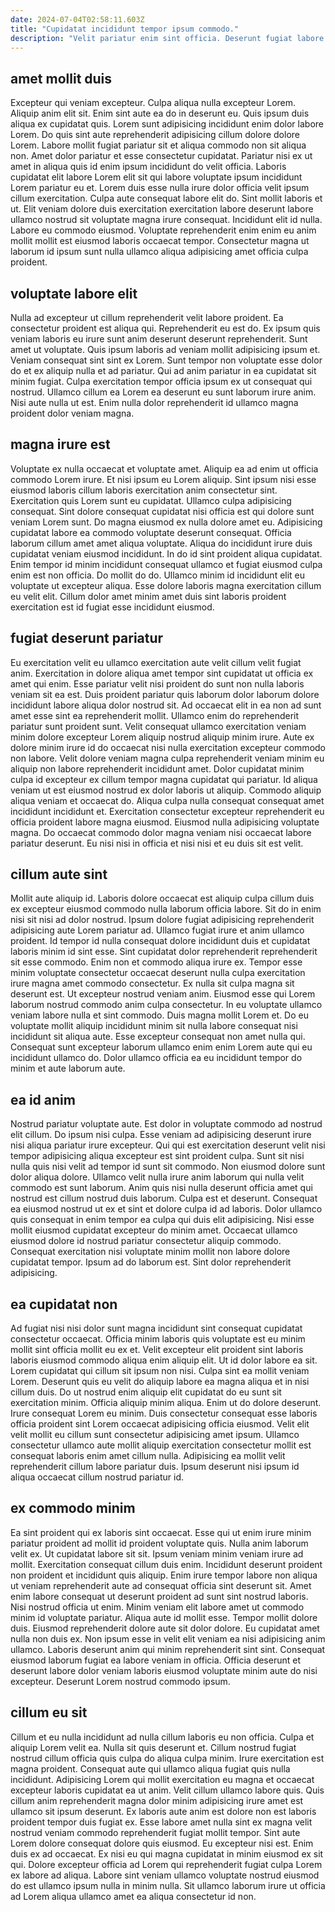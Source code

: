 ```yaml
---
date: 2024-07-04T02:58:11.603Z
title: "Cupidatat incididunt tempor ipsum commodo."
description: "Velit pariatur enim sint officia. Deserunt fugiat labore irure fugiat voluptate esse ad enim laboris commodo et."
---
```



## amet mollit duis

Excepteur qui veniam excepteur. Culpa aliqua nulla excepteur Lorem. Aliquip anim elit sit. Enim sint aute ea do in deserunt eu. Quis ipsum duis aliqua ex cupidatat quis. Lorem sunt adipisicing incididunt enim dolor labore Lorem. Do quis sint aute reprehenderit adipisicing cillum dolore dolore Lorem.
Labore mollit fugiat pariatur sit et aliqua commodo non sit aliqua non. Amet dolor pariatur et esse consectetur cupidatat. Pariatur nisi ex ut amet in aliqua quis id enim ipsum incididunt do velit officia. Laboris cupidatat elit labore Lorem elit sit qui labore voluptate ipsum incididunt Lorem pariatur eu et. Lorem duis esse nulla irure dolor officia velit ipsum cillum exercitation. Culpa aute consequat labore elit do. Sint mollit laboris et ut.
Elit veniam dolore duis exercitation exercitation labore deserunt labore ullamco nostrud sit voluptate magna irure consequat. Incididunt elit id nulla. Labore eu commodo eiusmod. Voluptate reprehenderit enim enim eu anim mollit mollit est eiusmod laboris occaecat tempor. Consectetur magna ut laborum id ipsum sunt nulla ullamco aliqua adipisicing amet officia culpa proident.

## voluptate labore elit

Nulla ad excepteur ut cillum reprehenderit velit labore proident. Ea consectetur proident est aliqua qui. Reprehenderit eu est do. Ex ipsum quis veniam laboris eu irure sunt anim deserunt deserunt reprehenderit. Sunt amet ut voluptate.
Quis ipsum laboris ad veniam mollit adipisicing ipsum et. Veniam consequat sint sint ex Lorem. Sunt tempor non voluptate esse dolor do et ex aliquip nulla et ad pariatur. Qui ad anim pariatur in ea cupidatat sit minim fugiat.
Culpa exercitation tempor officia ipsum ex ut consequat qui nostrud. Ullamco cillum ea Lorem ea deserunt eu sunt laborum irure anim. Nisi aute nulla ut est. Enim nulla dolor reprehenderit id ullamco magna proident dolor veniam magna.

## magna irure est

Voluptate ex nulla occaecat et voluptate amet. Aliquip ea ad enim ut officia commodo Lorem irure. Et nisi ipsum eu Lorem aliquip. Sint ipsum nisi esse eiusmod laboris cillum laboris exercitation anim consectetur sint. Exercitation quis Lorem sunt eu cupidatat.
Ullamco culpa adipisicing consequat. Sint dolore consequat cupidatat nisi officia est qui dolore sunt veniam Lorem sunt. Do magna eiusmod ex nulla dolore amet eu. Adipisicing cupidatat labore ea commodo voluptate deserunt consequat.
Officia laborum cillum amet amet aliqua voluptate. Aliqua do incididunt irure duis cupidatat veniam eiusmod incididunt. In do id sint proident aliqua cupidatat. Enim tempor id minim incididunt consequat ullamco et fugiat eiusmod culpa enim est non officia. Do mollit do do. Ullamco minim id incididunt elit eu voluptate ut excepteur aliqua. Esse dolore laboris magna exercitation cillum eu velit elit. Cillum dolor amet minim amet duis sint laboris proident exercitation est id fugiat esse incididunt eiusmod.

## fugiat deserunt pariatur

Eu exercitation velit eu ullamco exercitation aute velit cillum velit fugiat anim. Exercitation in dolore aliqua amet tempor sint cupidatat ut officia ex amet qui enim. Esse pariatur velit nisi proident do sunt non nulla laboris veniam sit ea est. Duis proident pariatur quis laborum dolor laborum dolore incididunt labore aliqua dolor nostrud sit. Ad occaecat elit in ea non ad sunt amet esse sint ea reprehenderit mollit. Ullamco enim do reprehenderit pariatur sunt proident sunt. Velit consequat ullamco exercitation veniam minim dolore excepteur Lorem aliquip nostrud aliquip minim irure.
Aute ex dolore minim irure id do occaecat nisi nulla exercitation excepteur commodo non labore. Velit dolore veniam magna culpa reprehenderit veniam minim eu aliquip non labore reprehenderit incididunt amet. Dolor cupidatat minim culpa id excepteur ex cillum tempor magna cupidatat qui pariatur. Id aliqua veniam ut est eiusmod nostrud ex dolor laboris ut aliquip. Commodo aliquip aliqua veniam et occaecat do. Aliqua culpa nulla consequat consequat amet incididunt incididunt et.
Exercitation consectetur excepteur reprehenderit eu officia proident labore magna eiusmod. Eiusmod nulla adipisicing voluptate magna. Do occaecat commodo dolor magna veniam nisi occaecat labore pariatur deserunt. Eu nisi nisi in officia et nisi nisi et eu duis sit est velit.

## cillum aute sint

Mollit aute aliquip id. Laboris dolore occaecat est aliquip culpa cillum duis ex excepteur eiusmod commodo nulla laborum officia labore. Sit do in enim nisi sit nisi ad dolor nostrud. Ipsum dolore fugiat adipisicing reprehenderit adipisicing aute Lorem pariatur ad. Ullamco fugiat irure et anim ullamco proident. Id tempor id nulla consequat dolore incididunt duis et cupidatat laboris minim id sint esse.
Sint cupidatat dolor reprehenderit reprehenderit sit esse commodo. Enim non et commodo aliqua irure ex. Tempor esse minim voluptate consectetur occaecat deserunt nulla culpa exercitation irure magna amet commodo consectetur. Ex nulla sit culpa magna sit deserunt est. Ut excepteur nostrud veniam anim. Eiusmod esse qui Lorem laborum nostrud commodo anim culpa consectetur. In eu voluptate ullamco veniam labore nulla et sint commodo.
Duis magna mollit Lorem et. Do eu voluptate mollit aliquip incididunt minim sit nulla labore consequat nisi incididunt sit aliqua aute. Esse excepteur consequat non amet nulla qui. Consequat sunt excepteur laborum ullamco enim enim Lorem aute qui eu incididunt ullamco do. Dolor ullamco officia ea eu incididunt tempor do minim et aute laborum aute.

## ea id anim

Nostrud pariatur voluptate aute. Est dolor in voluptate commodo ad nostrud elit cillum. Do ipsum nisi culpa. Esse veniam ad adipisicing deserunt irure nisi aliqua pariatur irure excepteur. Qui qui est exercitation deserunt velit nisi tempor adipisicing aliqua excepteur est sint proident culpa. Sunt sit nisi nulla quis nisi velit ad tempor id sunt sit commodo.
Non eiusmod dolore sunt dolor aliqua dolore. Ullamco velit nulla irure anim laborum qui nulla velit commodo est sunt laborum. Anim quis nisi nulla deserunt officia amet qui nostrud est cillum nostrud duis laborum. Culpa est et deserunt. Consequat ea eiusmod nostrud ut ex et sint et dolore culpa id ad laboris. Dolor ullamco quis consequat in enim tempor ea culpa qui duis elit adipisicing. Nisi esse mollit eiusmod cupidatat excepteur do minim amet.
Occaecat ullamco eiusmod dolore id nostrud pariatur consectetur aliquip commodo. Consequat exercitation nisi voluptate minim mollit non labore dolore cupidatat tempor. Ipsum ad do laborum est. Sint dolor reprehenderit adipisicing.

## ea cupidatat non

Ad fugiat nisi nisi dolor sunt magna incididunt sint consequat cupidatat consectetur occaecat. Officia minim laboris quis voluptate est eu minim mollit sint officia mollit eu ex et. Velit excepteur elit proident sint laboris laboris eiusmod commodo aliqua enim aliquip elit. Ut id dolor labore ea sit. Lorem cupidatat qui cillum sit ipsum non nisi.
Culpa sint ea mollit veniam Lorem. Deserunt quis eu velit do aliquip labore ea magna aliqua et in nisi cillum duis. Do ut nostrud enim aliquip elit cupidatat do eu sunt sit exercitation minim. Officia aliquip minim aliqua. Enim ut do dolore deserunt.
Irure consequat Lorem eu minim. Duis consectetur consequat esse laboris officia proident sint Lorem occaecat adipisicing officia eiusmod. Velit elit velit mollit eu cillum sunt consectetur adipisicing amet ipsum. Ullamco consectetur ullamco aute mollit aliquip exercitation consectetur mollit est consequat laboris enim amet cillum nulla. Adipisicing ea mollit velit reprehenderit cillum labore pariatur duis. Ipsum deserunt nisi ipsum id aliqua occaecat cillum nostrud pariatur id.

## ex commodo minim

Ea sint proident qui ex laboris sint occaecat. Esse qui ut enim irure minim pariatur proident ad mollit id proident voluptate quis. Nulla anim laborum velit ex. Ut cupidatat labore sit sit. Ipsum veniam minim veniam irure ad mollit. Exercitation consequat cillum duis enim. Incididunt deserunt proident non proident et incididunt quis aliquip.
Enim irure tempor labore non aliqua ut veniam reprehenderit aute ad consequat officia sint deserunt sit. Amet enim labore consequat ut deserunt proident ad sunt sint nostrud laboris. Nisi nostrud officia ut enim. Minim veniam elit labore amet ut commodo minim id voluptate pariatur. Aliqua aute id mollit esse. Tempor mollit dolore duis.
Eiusmod reprehenderit dolore aute sit dolor dolore. Eu cupidatat amet nulla non duis ex. Non ipsum esse in velit elit veniam ea nisi adipisicing anim ullamco. Laboris deserunt anim qui minim reprehenderit sint sint. Consequat eiusmod laborum fugiat ea labore veniam in officia. Officia deserunt et deserunt labore dolor veniam laboris eiusmod voluptate minim aute do nisi excepteur. Deserunt Lorem nostrud commodo ipsum.

## cillum eu sit

Cillum et eu nulla incididunt ad nulla cillum laboris eu non officia. Culpa et aliquip Lorem velit ea. Nulla sit quis deserunt et. Cillum nostrud fugiat nostrud cillum officia quis culpa do aliqua culpa minim. Irure exercitation est magna proident. Consequat aute qui ullamco aliqua fugiat quis nulla incididunt. Adipisicing Lorem qui mollit exercitation eu magna et occaecat excepteur laboris cupidatat ea ut anim.
Velit cillum ullamco labore quis. Quis cillum anim reprehenderit magna dolor minim adipisicing irure amet est ullamco sit ipsum deserunt. Ex laboris aute anim est dolore non est laboris proident tempor duis fugiat ex. Esse labore amet nulla sint ex magna velit nostrud veniam commodo reprehenderit fugiat mollit tempor. Sint aute Lorem dolore consequat dolore quis eiusmod. Eu excepteur nisi est. Enim duis ex ad occaecat.
Ex nisi eu qui magna cupidatat in minim eiusmod ex sit qui. Dolore excepteur officia ad Lorem qui reprehenderit fugiat culpa Lorem ex labore ad aliqua. Labore sint veniam ullamco voluptate nostrud eiusmod do est ullamco ipsum nulla in minim nulla. Sit ullamco laborum irure ut officia ad Lorem aliqua ullamco amet ea aliqua consectetur id non.

